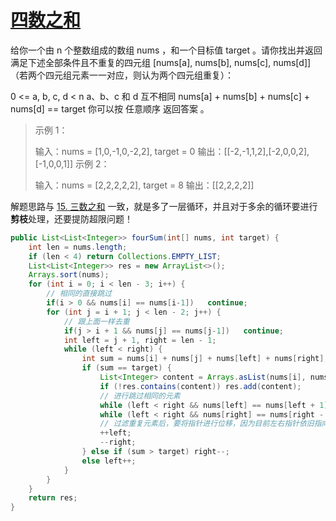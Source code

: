 # [四数之和](https://leetcode.cn/problems/4sum/)

给你一个由 n 个整数组成的数组 nums ，和一个目标值 target 。请你找出并返回满足下述全部条件且不重复的四元组 [nums[a], nums[b], nums[c], nums[d]] （若两个四元组元素一一对应，则认为两个四元组重复）：

0 <= a, b, c, d < n
a、b、c 和 d 互不相同
nums[a] + nums[b] + nums[c] + nums[d] == target
你可以按 任意顺序 返回答案 。

> 示例 1：
>
> 输入：nums = [1,0,-1,0,-2,2], target = 0
> 输出：[[-2,-1,1,2],[-2,0,0,2],[-1,0,0,1]]
> 示例 2：
>
> 输入：nums = [2,2,2,2,2], target = 8
> 输出：[[2,2,2,2]]



解题思路与 [15. 三数之和](https://leetcode.cn/problems/3sum/) 一致，就是多了一层循环，并且对于多余的循环要进行 **剪枝**处理，还要提防超限问题！

```java
public List<List<Integer>> fourSum(int[] nums, int target) {
    int len = nums.length;
    if (len < 4) return Collections.EMPTY_LIST;
    List<List<Integer>> res = new ArrayList<>();
    Arrays.sort(nums);
    for (int i = 0; i < len - 3; i++) {
        // 相同的直接跳过
        if(i > 0 && nums[i] == nums[i-1])   continue;
        for (int j = i + 1; j < len - 2; j++) {
            // 跟上面一样去重
            if(j > i + 1 && nums[j] == nums[j-1])   continue;
            int left = j + 1, right = len - 1;
            while (left < right) {
                int sum = nums[i] + nums[j] + nums[left] + nums[right];
                if (sum == target) {
                    List<Integer> content = Arrays.asList(nums[i], nums[j], nums[left], nums[right]);
                    if (!res.contains(content)) res.add(content);
                    // 进行跳过相同的元素
                    while (left < right && nums[left] == nums[left + 1]) ++left;
                    while (left < right && nums[right] == nums[right - 1]) --right;
                    // 过滤重复元素后，要将指针进行位移，因为目前左右指针依旧指向之前/重复的元素
                    ++left;
                    --right;
                } else if (sum > target) right--;
                else left++;
            }
        }
    }
    return res;
}
```